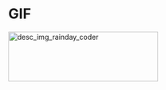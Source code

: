 # GIF
<img src="https://i.pinimg.com/originals/b5/fd/3f/b5fd3fbe984103e08b9482471484394b.gif" height=100 width=300 alt="desc_img_rainday_coder"/>
<br>
